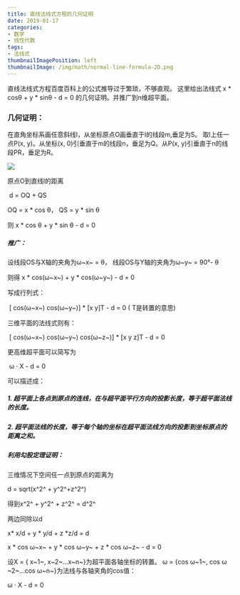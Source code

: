 ```yaml
---
title: 直线法线式方程的几何证明
date: 2019-01-17
categories:
- 数学
- 线性代数
tags:
- 法线式
thumbnailImagePosition: left
thumbnailImage: /img/math/normal-line-formula-2D.png
---
```


直线法线式方程百度百科上的公式推导过于繁琐，不够直观。
这里给出法线式 x * cosθ + y * sinθ - d = 0 的几何证明。并推广到n维超平面。
<!--more-->

###  几何证明：

 在直角坐标系画任意斜线l，从坐标原点O画垂直于l的线段m,垂足为S。 取l上任一点P(x, y)。从坐标(x, 0)引垂直于m的线段n，垂足为Q。从P(x, y)引垂直于n的线段PR，垂足为R。

![](/img/math/normal-line-formula-2D.png)

 原点O到直线l的距离

 ​	d = OQ + QS

 OQ = x * cos θ， QS = y * sin θ

 则  x * cos θ + y * sin θ - d = 0



##### 推广：

设线段OS与X轴的夹角为ω~x~ = θ， 线段OS与Y轴的夹角为ω~y~ = 90°- θ

则得 x * cos(ω~x~) + y * cos(ω~y~)  - d = 0

写成行列式：

​	[ cos(ω~x~) cos(ω~y~)]  * [x y]T - d = 0 ( T是转置的意思)

三维平面的法线式则有：

​	[ cos(ω~x~) cos(ω~y~) cos(ω~z~)]  * [x y z]T - d = 0

更高维超平面可以简写为

​	ω · X - d = 0

可以描述成：

##### 1. 超平面上各点到原点的连线，在与超平面平行方向的投影长度，等于超平面法线的长度。

##### 2. 超平面法线的长度，等于每个轴的坐标在超平面法线方向的投影到坐标原点的距离之和。



##### 利用勾股定理证明：

三维情况下空间任一点到原点的距离为

d = sqrt(x^2^ + y^2^+z^2^)

得到x^2^ + y^2^ + z^2^ = d^2^

两边同除以d

x* x/d + y * y/d + z *z/d = d

x * cos ω~x~ + y * cos ω~y~ + z * cos ω~z~ - d = 0

设X = { x~1~, x~2~…x~n~}为超平面各轴坐标的转置。 ω = {cos ω~1~, cos ω ~2~...cos ω~n~}为法线与各轴夹角的cos值：

ω · X - d = 0



